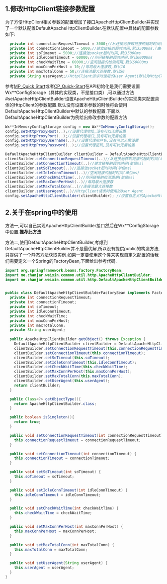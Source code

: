 ## 1.修改HttpClient链接参数配置

为了方便HttpClient相关参数的配置增加了接口ApacheHttpClientBuilder并实现了一个默认配置DefaultApacheHttpClientBuilder.在默认配置中具体的配置参数如下:

```java
  private int connectionRequestTimeout = 3000;//从连接池获取链接的超时时间设置,默认3000ms
  private int connectionTimeout = 5000;//建立链接的超时时间,默认5000ms.(由于使用了连接池,这个参数没有实际意义)
  private int soTimeout = 5000;//连接池socket超时时间,默认5000ms
  private int idleConnTimeout = 60000;//空闲链接的超时时间,默认60000ms
  private int checkWaitTime = 60000;//空闲链接的检测周期,默认60000ms
  private int maxConnPerHost = 10;//每路最大连接数,默认10
  private int maxTotalConn = 50;//连接池最大连接数,默认50
  private String userAgent;//HttpClient请求时使用的User Agent(默认为HttpClient的默认值)
```

参考[MP_Quick Start](https://github.com/wechat-group/weixin-java-tools/wiki/MP_Quick-Start)或者[CP_Quick-Start](https://github.com/wechat-group/weixin-java-tools/wiki/CP_Quick-Start)在API初始化是我们需要设置Wx\*\*ConfigStorage（具体的实现类，不是接口类）,可以通过方法#setApacheHttpClientBuilder设置ApacheHttpClientBuilder的实现类来配置具体的HttpClient的参数配置.默认没有设置本参数的时候将会使用DefaultApacheHttpClientBuilder中默认的参数配置.下面以DefaultApacheHttpClientBuilder为例给出修改参数的配置方法



```java
Wx**InMemoryConfigStorage config = new Wx**InMemoryConfigStorage();
config.setHttpProxyHost(..);//设置代理地址,没有可以无需设置
config.setHttpProxyPort(..);//设置代理端口,没有可以无需设置
config.setHttpProxyUsername(..);//设置代理用户名,没有可以无需设置
config.setHttpProxyPassword(..);//设置代理密码,没有可以无需设置

DefaultApacheHttpClientBuilder clientBuilder = DefaultApacheHttpClientBuilder.get();
clientBuilder.setConnectionRequestTimeout(..)//从连接池获取链接的超时时间(单位ms)
clientBuilder.setConnectionTimeout(..)//建立链接的超时时间(单位ms)
clientBuilder.setSoTimeout(..)//连接池socket超时时间(单位ms)
clientBuilder.setIdleConnTimeout(..)//空闲链接的超时时间(单位ms)
clientBuilder.setCheckWaitTime(..)//空闲链接的检测周期(单位ms)
clientBuilder.setMaxConnPerHost(..)//每路最大连接数
clientBuilder.setMaxTotalConn(..)//连接池最大连接数
clientBuilder.setUserAgent(..)//HttpClient请求时使用的User Agent
config.setApacheHttpClientBuilder(clientBuilder); //设置自定义的ApacheHttpClientBuilder

```

## 2.关于在spring中的使用

方法一,可以自己实现ApacheHttpClientBuilder接口然后在Wx\*\*ConfigStorage中设置.**推荐此方法**

方法二,使用DefaultApacheHttpClientBuilder,考虑到DefaultApacheHttpClientBuilder并不是最优解,所以没有提供public的构造方法,只提供了一个静态方法获取实例.如果一定要使用这个类来实现自定义配置的话我们需要定义一个Spring的FactoryBean,下面给出参考代码.

```java
import org.springframework.beans.factory.FactoryBean;
import me.chanjar.weixin.common.util.http.ApacheHttpClientBuilder;
import me.chanjar.weixin.common.util.http.DefaultApacheHttpClientBuilder;


public class DefaultApacheHttpClientBuilderFactoryBean implements FactoryBean<ApacheHttpClientBuilder> {
  private int connectionRequestTimeout;
  private int connectionTimeout;
  private int soTimeout;
  private int idleConnTimeout;
  private int checkWaitTime;
  private int maxConnPerHost;
  private int maxTotalConn;
  private String userAgent;
  
  public ApacheHttpClientBuilder getObject() throws Exception {
    DefaultApacheHttpClientBuilder clientBuilder = DefaultApacheHttpClientBuilder.get();
    clientBuilder.setConnectionRequestTimeout(this.connectionRequestTimeout);
    clientBuilder.setConnectionTimeout(this.connectionTimeout);
    clientBuilder.setSoTimeout(this.soTimeout);
    clientBuilder.setIdleConnTimeout(this.idleConnTimeout);
    clientBuilder.setCheckWaitTime(this.checkWaitTime);
    clientBuilder.setMaxConnPerHost(this.maxConnPerHost);
    clientBuilder.setMaxTotalConn(this.maxTotalConn);
    clientBuilder.setUserAgent(this.userAgent);
    return clientBuilder;
  }

  public Class<?> getObjectType(){
    return ApacheHttpClientBuilder.class;
  }

  public boolean isSingleton(){
    return true;
  }

  public void setConnectionRequestTimeout(int connectionRequestTimeout) {
    this.connectionRequestTimeout = connectionRequestTimeout;
  }

  public void setConnectionTimeout(int connectionTimeout) {
    this.connectionTimeout = connectionTimeout;
  }

  public void setSoTimeout(int soTimeout) {
    this.soTimeout = soTimeout;
  }

  public void setIdleConnTimeout(int idleConnTimeout) {
    this.idleConnTimeout = idleConnTimeout;
  }

  public void setCheckWaitTime(int checkWaitTime) {
    this.checkWaitTime = checkWaitTime;
  }

  public void setMaxConnPerHost(int maxConnPerHost) {
    this.maxConnPerHost = maxConnPerHost;
  }

  public void setMaxTotalConn(int maxTotalConn) {
    this.maxTotalConn = maxTotalConn;
  }

  public void setUserAgent(String userAgent) {
    this.userAgent = userAgent;
  }
}

```
